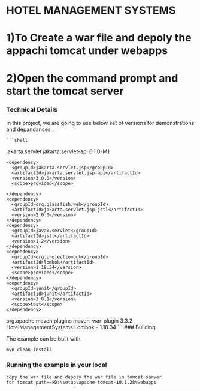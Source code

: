 # HOTEL MANAGEMENT SYSTEMS 

# 1)To Create a war file and depoly the appachi tomcat under webapps 
# 2)Open the command prompt and start the tomcat server

### Technical Details
In this project, we are going to use below set of versions for demonstrations and depandances .

    ```shell
  <dependencies>
    <dependency>
      <groupId>jakarta.servlet</groupId>
      <artifactId>jakarta.servlet-api</artifactId>
      <version>6.1.0-M1</version>
    </dependency>

    <dependency>
      <groupId>jakarta.servlet.jsp</groupId>
      <artifactId>jakarta.servlet.jsp-api</artifactId>
      <version>3.0.0</version>
      <scope>provided</scope>

    </dependency>
    <dependency>
      <groupId>org.glassfish.web</groupId>
      <artifactId>jakarta.servlet.jsp.jstl</artifactId>
      <version>2.0.0</version>
    </dependency>
    <dependency>
      <groupId>javax.servlet</groupId>
      <artifactId>jstl</artifactId>
      <version>1.2</version>
    </dependency>
    <dependency>
      <groupId>org.projectlombok</groupId>
      <artifactId>lombok</artifactId>
      <version>1.18.34</version>
      <scope>provided</scope>
    </dependency>
    <dependency>
      <groupId>junit</groupId>
      <artifactId>junit</artifactId>
      <version>3.8.1</version>
      <scope>test</scope>
    </dependency>

  </dependencies>

  <build>
    <plugins>
      <plugin>
        <groupId>org.apache.maven.plugins</groupId>
        <artifactId>maven-war-plugin</artifactId>
        <version>3.3.2</version>
      </plugin>
    </plugins>
    <finalName>HotelManagementSystems</finalName>
  </build>
    Lombok - 1.18.34
```
### Building

The example can be built with
```shell
mvn clean install
```

### Running the example in your local
```shell
copy the war file and depoly the war file in tomcat server
for tomcat path==>D:\setup\apache-tomcat-10.1.28\webapps
```

